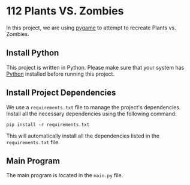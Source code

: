 # 112 Plants VS. Zombies

In this project, we are using [pygame](https://www.pygame.org/) to attempt to recreate Plants vs. Zombies.

## Install Python

This project is written in Python. Please make sure that your system has [Python](https://www.python.org) installed before running this project.

## Install Project Dependencies

We use a `requirements.txt` file to manage the project's dependencies. Install all the necessary dependencies using the following command:

```shell
pip install -r requirements.txt
```

This will automatically install all the dependencies listed in the `requirements.txt` file.

## Main Program

The main program is located in the `main.py` file.
